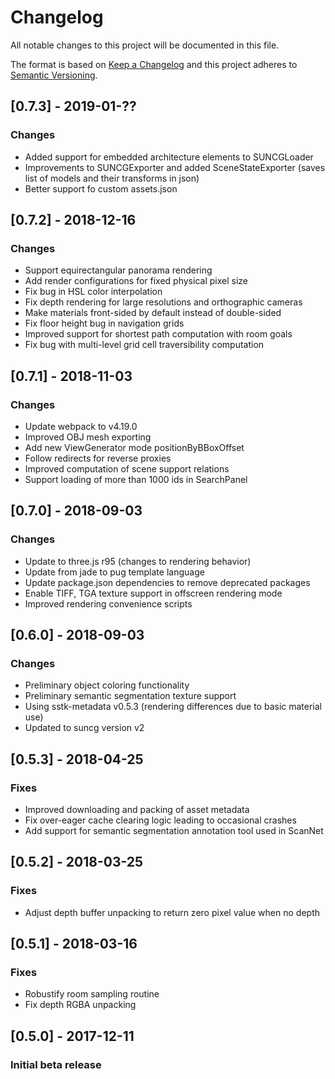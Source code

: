 # Changelog
All notable changes to this project will be documented in this file.

The format is based on [Keep a Changelog](http://keepachangelog.com/en/1.0.0/)
and this project adheres to [Semantic Versioning](http://semver.org/spec/v2.0.0.html).

## [0.7.3] - 2019-01-??
### Changes
- Added support for embedded architecture elements to SUNCGLoader
- Improvements to SUNCGExporter and added SceneStateExporter (saves list of models and their transforms in json)
- Better support fo custom assets.json

## [0.7.2] - 2018-12-16
### Changes
- Support equirectangular panorama rendering
- Add render configurations for fixed physical pixel size
- Fix bug in HSL color interpolation
- Fix depth rendering for large resolutions and orthographic cameras
- Make materials front-sided by default instead of double-sided
- Fix floor height bug in navigation grids
- Improved support for shortest path computation with room goals
- Fix bug with multi-level grid cell traversibility computation

## [0.7.1] - 2018-11-03
### Changes
- Update webpack to v4.19.0
- Improved OBJ mesh exporting
- Add new ViewGenerator mode positionByBBoxOffset
- Follow redirects for reverse proxies
- Improved computation of scene support relations
- Support loading of more than 1000 ids in SearchPanel

## [0.7.0] - 2018-09-03
### Changes
- Update to three.js r95 (changes to rendering behavior)
- Update from jade to pug template language
- Update package.json dependencies to remove deprecated packages
- Enable TIFF, TGA texture support in offscreen rendering mode
- Improved rendering convenience scripts

## [0.6.0] - 2018-09-03
### Changes
- Preliminary object coloring functionality
- Preliminary semantic segmentation texture support
- Using sstk-metadata v0.5.3 (rendering differences due to basic material use)
- Updated to suncg version v2

## [0.5.3] - 2018-04-25
### Fixes
- Improved downloading and packing of asset metadata
- Fix over-eager cache clearing logic leading to occasional crashes
- Add support for semantic segmentation annotation tool used in ScanNet

## [0.5.2] - 2018-03-25
### Fixes
- Adjust depth buffer unpacking to return zero pixel value when no depth

## [0.5.1] - 2018-03-16
### Fixes
- Robustify room sampling routine
- Fix depth RGBA unpacking

## [0.5.0] - 2017-12-11
### Initial beta release
